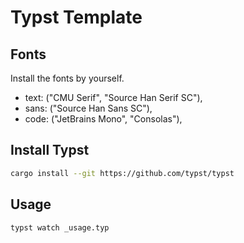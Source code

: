# Typst Template

## Fonts

Install the fonts by yourself.

- text: ("CMU Serif", "Source Han Serif SC"),
- sans: ("Source Han Sans SC"),
- code: ("JetBrains Mono", "Consolas"),

## Install Typst

```bash
cargo install --git https://github.com/typst/typst
```

## Usage

```bash
typst watch _usage.typ
```
